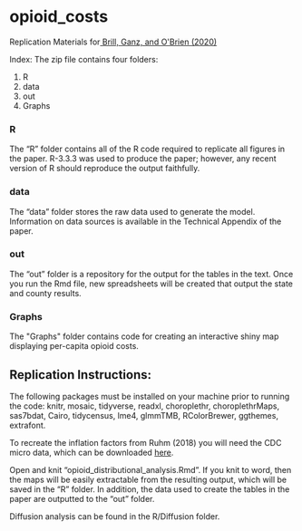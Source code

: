 # opioid_costs

Replication Materials for[ Brill, Ganz, and O'Brien (2020)]("https://www.aei.org/research-products/report/the-economic-cost-and-spatial-diffusion-of-the-opioid-crisis-2009-18/")

Index:
The zip file contains four folders:
1.	R
2.	data
3.	out
4.	Graphs

### R
The “R” folder contains all of the R code required to replicate all figures in the paper. R-3.3.3 was used to produce the paper; however, any recent version of R should reproduce the output faithfully.

### data
The “data” folder stores the raw data used to generate the model. Information on data sources is available in the Technical Appendix of the paper.

### out
The “out” folder is a repository for the output for the tables in the text. Once you run the Rmd file, new spreadsheets will be created that output the state and county results.

### Graphs
The "Graphs" folder contains code for creating an interactive shiny map displaying per-capita opioid costs.

## Replication Instructions:
The following packages must be installed on your machine prior to running the code: knitr, mosaic, tidyverse, readxl, choroplethr, choroplethrMaps, sas7bdat, Cairo, tidycensus, lme4, glmmTMB, RColorBrewer, ggthemes, extrafont.

To recreate the inflation factors from Ruhm (2018) you will need the CDC micro data, which can be downloaded [here]("https://www.cdc.gov/nchs/data_access/vitalstatsonline.htm").

Open and knit “opioid_distributional_analysis.Rmd”. If you knit to word, then the maps will be easily extractable from the resulting output, which will be saved in the “R” folder. In addition, the data used to create the tables in the paper are outputted to the “out” folder.

Diffusion analysis can be found in the R/Diffusion folder.
